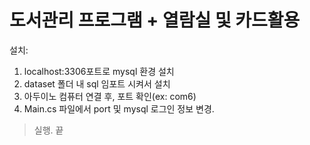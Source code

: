 # 도서관리 프로그램 + 열람실 및 카드활용

설치: 
1. localhost:3306포트로 mysql 환경 설치
2.  dataset 폴더 내 sql 임포트 시켜서 설치
3. 아두이노 컴퓨터 연결 후, 포트 확인(ex: com6)
4. Main.cs 파일에서 port 및 mysql 로그인 정보 변경.

> 실행. 끝

